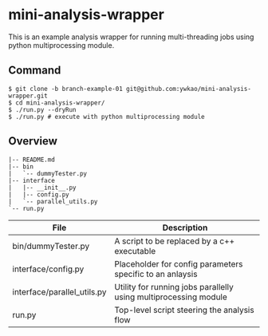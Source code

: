 # mini-analysis-wrapper

This is an example analysis wrapper for running multi-threading jobs using python multiprocessing module.

## Command
```
$ git clone -b branch-example-01 git@github.com:ywkao/mini-analysis-wrapper.git
$ cd mini-analysis-wrapper/
$ ./run.py --dryRun
$ ./run.py # execute with python multiprocessing module
```

## Overview
```
|-- README.md
|-- bin
|   `-- dummyTester.py
|-- interface
|   |-- __init__.py
|   |-- config.py
|   `-- parallel_utils.py
`-- run.py
```

| File                        | Description                                                      |
| --------------------------- | ---------------------------------------------------------------- |
| bin/dummyTester.py          | A script to be replaced by a c++ executable                      |
| interface/config.py         | Placeholder for config parameters specific to an anlaysis        |
| interface/parallel_utils.py | Utility for running jobs parallelly using multiprocessing module |
| run.py                      | Top-level script steering the analysis flow                      |
